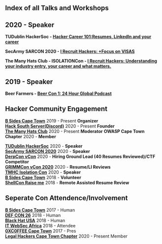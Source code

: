 ## Index of all Talks and Workshops

## 2020 - Speaker 
**TUDublin HackerSoc - [Hacker Career 101:Resumes, LinkedIn and your career](https://github.com/AngusRed/Security-Community-Involvement/tree/master/TUDublin%20HackSoc)**  

**SecArmy SARCON 2020 - [I Recruit Hackers: +Focus on VISAS](https://youtu.be/sYLHM-86gGw?t=10963)**  

**The Many Hats Club - ISOLATIONCon - [I Recruit Hackers: Understanding your industry entry, your career and what matters.](https://github.com/AngusRed/Talks/tree/master/TMHC%20ISOLATIONCon)**  


## 2019 - Speaker 
**Beer Farmers  - [Beer Con 1: 24 Hour Global Podcast](https://github.com/AngusRed/Talks/tree/master/BeerCon%201%202019)**   

## Hacker Community Engagement  

**[B Sides Cape Town](https://bsidescapetown.co.za/staff/)**     2019 - Present **Organizer**   
**[Hack South Server(Discord)](https://discord.gg/wgWVpXw)**  2020 - Present **Founder**  
**[The Many Hats Club](https://themanyhats.club/)**          2020 - Present **Moderator** 
**OWASP Cape Town Chapter**     2020 - **Member** 

**[TUDublin HackerSoc](http://hackersoc.com/)** 2020  - **Speaker**  
**[SecArmy SARCON 2020](https://community.secarmy.org/sarcon/)**  2020  - **Speaker**  
**[DerpCon vCon](https://twitter.com/DerpConInfosec/status/1255917412743933952?s=20)**  2020  - **Hiring Ground Lead (40 Resumes Reviewed)/CTF Competitor**  
**[GRIMMCon vCon 2020](https://www.grimm-co.com/grimmcon)** 2020  - **Resume/LI Reviews**  
**[TMHC Isolation Con](https://themanyhats.club/the-many-hats-club-presents-isolationcon/)**    2020 - **Speaker**  
**[B Sides Cape Town](https://bsidescapetown.co.za/past_events/)**           2018 - **Volunteer**  
**[ShellCon Raise me](https://shellcon.io/raiseme/)**            2018 - **Remote Assisted Resume Review**  
 



## Seperate Con Attendence/Involvement

**[B Sides Cape Town](https://bsidescapetown.co.za/)**           2017 - Human  
**[DEF CON 26](https://defcon.org/html/defcon-26/dc-26-index.html)**                  2018 - Human  
**[Black Hat USA](https://www.blackhat.com/us-20/)**               2018 - Human  
**[IT WebSec Africa](https://v2.itweb.co.za/event/itweb/security-summit-2020/)**            2018 - Attendee  
**[0XC0FFEE Cape Town](https://0xc0ffee-cpt.co.za/)**    2017 - Pres  
**[Legal Hackers Cape Town Chapter](https://www.meetup.com/cptlegalhackers/)**      2020 - Present Member


